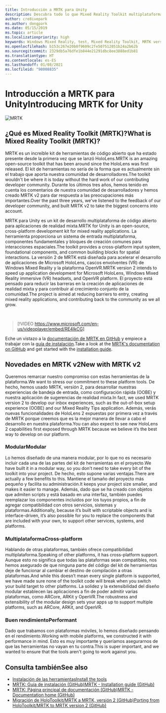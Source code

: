 ```yaml
---
title: Introducción a MRTK para Unity
description: Descubra todo lo que Mixed Reality Toolkit multiplataforma puede ofrecer a los nuevos desarrolladores de realidad mixta.
author: cre8ivepark
ms.author: dongpark
ms.date: 05/15/2019
ms.topic: article
ms.localizationpriority: high
keywords: Windows Mixed Reality, test, Mixed Reality Toolkit, MRTK version 2, MRTK, tools, SDK, HoloLens, HoloLens 2, mixed reality headset, windows mixed reality headset, virtual reality headset, cross-platform
ms.openlocfilehash: b153c267e20b0f9609c2fe507512051b24a2b62b
ms.sourcegitcommit: 2329db5a76dfe1b844e21291dbc8ee3888ed1b81
ms.translationtype: HT
ms.contentlocale: es-ES
ms.lasthandoff: 01/08/2021
ms.locfileid: "98008835"
---
```

# <a name="introducing-mrtk-for-unity"></a><span data-ttu-id="c096c-104">Introducción a MRTK para Unity</span><span class="sxs-lookup"><span data-stu-id="c096c-104">Introducing MRTK for Unity</span></span>

![MRTK](../../design/images/MRTK_UX_Hero.png)

## <a name="what-is-mixed-reality-toolkit-mrtk"></a><span data-ttu-id="c096c-106">¿Qué es Mixed Reality Toolkit (MRTK)?</span><span class="sxs-lookup"><span data-stu-id="c096c-106">What is Mixed Reality Toolkit (MRTK)?</span></span>

<span data-ttu-id="c096c-107">MRTK es un increíble kit de herramientas de código abierto que ha estado presente desde la primera vez que se lanzó HoloLens.</span><span class="sxs-lookup"><span data-stu-id="c096c-107">MRTK is an amazing open-source toolkit that has been around since the HoloLens was first released.</span></span> <span data-ttu-id="c096c-108">El kit de herramientas no sería de la forma que es actualmente sin el trabajo que aporta nuestra comunidad de desarrolladores.</span><span class="sxs-lookup"><span data-stu-id="c096c-108">The toolkit wouldn't be where it is today without the hard work of our contributing developer community.</span></span> <span data-ttu-id="c096c-109">Durante los últimos tres años, hemos tenido en cuenta los comentarios de nuestra comunidad de desarrolladores y hemos creado MRTK v2 para dar respuesta a las preocupaciones más importantes.</span><span class="sxs-lookup"><span data-stu-id="c096c-109">Over the past three years, we've listened to the feedback of our developer community, and built MRTK v2 to take the biggest concerns into account.</span></span>  

<span data-ttu-id="c096c-110">MRTK para Unity es un kit de desarrollo multiplataforma de código abierto para aplicaciones de realidad mixta.</span><span class="sxs-lookup"><span data-stu-id="c096c-110">MRTK for Unity is an open-source, cross-platform development kit for mixed reality applications.</span></span> <span data-ttu-id="c096c-111">La herramienta proporciona un sistema de entrada multiplataforma, componentes fundamentales y bloques de creación comunes para interacciones espaciales.</span><span class="sxs-lookup"><span data-stu-id="c096c-111">The toolkit provides a cross-platform input system, foundational components, and common building blocks for spatial interactions.</span></span> <span data-ttu-id="c096c-112">La versión 2 de MRTK está diseñada para acelerar el desarrollo de aplicaciones de Microsoft HoloLens, cascos envolventes (VR) de Windows Mixed Reality y la plataforma OpenVR.</span><span class="sxs-lookup"><span data-stu-id="c096c-112">MRTK version 2 intends to speed up application development for Microsoft HoloLens, Windows Mixed Reality immersive (VR) headsets, and OpenVR platform.</span></span> <span data-ttu-id="c096c-113">El proyecto está pensado para reducir las barreras en la creación de aplicaciones de realidad mixta y para contribuir al crecimiento conjunto de la comunidad.</span><span class="sxs-lookup"><span data-stu-id="c096c-113">The project is aimed at reducing barriers to entry, creating mixed reality applications, and contributing back to the community as we all grow.</span></span>

<br>

> [!VIDEO https://www.microsoft.com/en-us/videoplayer/embed/RE4IkCG]

<span data-ttu-id="c096c-114">Eche un vistazo a la [documentación de MRTK en GitHub](https://microsoft.github.io/MixedRealityToolkit-Unity/README.html) y empiece a trabajar con la [guía de instalación](https://microsoft.github.io/MixedRealityToolkit-Unity/Documentation/Installation.html).</span><span class="sxs-lookup"><span data-stu-id="c096c-114">Take a look at the [MRTK's documentation on GitHub](https://microsoft.github.io/MixedRealityToolkit-Unity/README.html) and get started with the [installation guide](https://microsoft.github.io/MixedRealityToolkit-Unity/Documentation/Installation.html).</span></span>


## <a name="new-with-mrtk-v2"></a><span data-ttu-id="c096c-115">Novedades en MRTK v2</span><span class="sxs-lookup"><span data-stu-id="c096c-115">New with MRTK v2</span></span>

<span data-ttu-id="c096c-116">Queremos remarcar nuestro compromiso con estas herramientas de la plataforma.</span><span class="sxs-lookup"><span data-stu-id="c096c-116">We want to stress our commitment to these platform tools.</span></span>  <span data-ttu-id="c096c-117">De hecho, hemos usado MRTK, versión 2, para desarrollar nuestras experiencias de bandeja de entrada, como configuración rápida (OOBE) y nuestra aplicación de sugerencias de realidad mixta.</span><span class="sxs-lookup"><span data-stu-id="c096c-117">In fact, we used MRTK version 2 to develop our inbox experiences, such as the out-of-box setup experience (OOBE) and our Mixed Reality Tips application.</span></span> <span data-ttu-id="c096c-118">Además, verás nuevas funcionalidades de HoloLens 2 expuestas por primera vez a través de MRTK porque creemos que es la mejor manera de llevar a cabo el desarrollo en nuestra plataforma.</span><span class="sxs-lookup"><span data-stu-id="c096c-118">You can also expect to see new HoloLens 2 capabilities first exposed through MRTK because we believe it’s the best way to develop on our platform.</span></span> 

### <a name="modular"></a><span data-ttu-id="c096c-119">Modular</span><span class="sxs-lookup"><span data-stu-id="c096c-119">Modular</span></span>

<span data-ttu-id="c096c-120">Lo hemos diseñado de una manera modular, por lo que no es necesario incluir cada una de las partes del kit de herramientas en el proyecto.</span><span class="sxs-lookup"><span data-stu-id="c096c-120">We have built it in a modular way, so you don't need to take every bit of the toolkit into your project.</span></span>  <span data-ttu-id="c096c-121">De hecho, esto supone varias ventajas.</span><span class="sxs-lookup"><span data-stu-id="c096c-121">There are actually a few benefits to this.</span></span>  <span data-ttu-id="c096c-122">Mantiene el tamaño del proyecto más pequeño y facilita su administración.</span><span class="sxs-lookup"><span data-stu-id="c096c-122">It keeps your project size smaller, and makes it easier to manage.</span></span>  <span data-ttu-id="c096c-123">Además, dado que se ha creado con objetos que admiten scripts y está basado en una interfaz, también puedes reemplazar los componentes incluidos por los tuyos propios, a fin de agregar compatibilidad con otros servicios, sistemas y plataformas.</span><span class="sxs-lookup"><span data-stu-id="c096c-123">Additionally, because it’s built with scriptable objects and is interface-driven, it’s also possible for you to replace the components that are included with your own, to support other services, systems, and platforms.</span></span>

### <a name="cross-platform"></a><span data-ttu-id="c096c-124">Multiplataforma</span><span class="sxs-lookup"><span data-stu-id="c096c-124">Cross-platform</span></span>

<span data-ttu-id="c096c-125">Hablando de otras plataformas, también ofrece compatibilidad multiplataforma.</span><span class="sxs-lookup"><span data-stu-id="c096c-125">Speaking of other platforms, it has cross-platform support.</span></span>  <span data-ttu-id="c096c-126">Aunque esto no significa que todas las plataformas sean compatibles, nos hemos asegurado de que ninguna parte del código del kit de herramientas deje de funcionar al cambiar el destino de compilación a otras plataformas.</span><span class="sxs-lookup"><span data-stu-id="c096c-126">And while this doesn’t mean every single platform is supported, we have made sure none of the toolkit code will break when you switch your build target to other platforms.</span></span>  <span data-ttu-id="c096c-127">La solidez y la extensibilidad del diseño modular establecen las aplicaciones a fin de poder admitir varias plataformas, como ARCore, ARKit y OpenVR.</span><span class="sxs-lookup"><span data-stu-id="c096c-127">The robustness and extensibility of the modular design sets your apps up to support multiple platforms, such as ARCore, ARKit, and OpenVR.</span></span>

### <a name="performant"></a><span data-ttu-id="c096c-128">Buen rendimiento</span><span class="sxs-lookup"><span data-stu-id="c096c-128">Performant</span></span>

<span data-ttu-id="c096c-129">Dado que trabamos con plataformas móviles, lo hemos diseñado pensando en el rendimiento.</span><span class="sxs-lookup"><span data-stu-id="c096c-129">Working with mobile platforms, we constructed it with performance in mind.</span></span>  <span data-ttu-id="c096c-130">Esto es muy importante y queríamos asegurarnos de que las herramientas no vayan en tu contra.</span><span class="sxs-lookup"><span data-stu-id="c096c-130">This is super important, and we wanted to ensure that the tools aren't going to work against you.</span></span>

## <a name="see-also"></a><span data-ttu-id="c096c-131">Consulta también</span><span class="sxs-lookup"><span data-stu-id="c096c-131">See also</span></span>

* [<span data-ttu-id="c096c-132">Instalación de las herramientas</span><span class="sxs-lookup"><span data-stu-id="c096c-132">Install the tools</span></span>](../install-the-tools.md)
* [<span data-ttu-id="c096c-133">MRTK: Guía de instalación (GitHub)</span><span class="sxs-lookup"><span data-stu-id="c096c-133">MRTK - Installation guide (GitHub)</span></span>](https://microsoft.github.io/MixedRealityToolkit-Unity/Documentation/Installation.html)
* [<span data-ttu-id="c096c-134">MRTK: Página principal de documentación (GitHub)</span><span class="sxs-lookup"><span data-stu-id="c096c-134">MRTK - Documentation home (GitHub)</span></span>](https://microsoft.github.io/MixedRealityToolkit-Unity/README.html)
* [<span data-ttu-id="c096c-135">Migración de HoloToolkit/MRTK a MRTK, versión 2 (GitHub)</span><span class="sxs-lookup"><span data-stu-id="c096c-135">Porting from HoloToolkit/MRTK to MRTK version 2 (GitHub)</span></span>](https://microsoft.github.io/MixedRealityToolkit-Unity/Documentation/HTKToMRTKPortingGuide.html)
